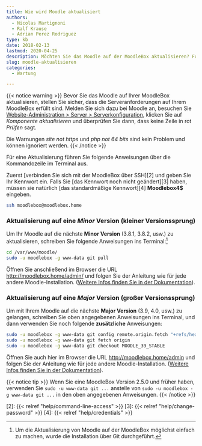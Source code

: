 ```yaml
---
title: Wie wird Moodle aktualisiert
authors:
  - Nicolas Martignoni
  - Ralf Krause
  - Adrian Perez Rodriguez
type: kb
date: 2018-02-13
lastmod: 2020-04-25
description: Möchten Sie das Moodle auf der MoodleBox aktualisieren? Folgen Sie diese Anweisungen.
slug: moodle-aktualisieren
categories:
  - Wartung

---
```

{{< notice warning >}}
Bevor Sie das Moodle auf Ihrer MoodleBox aktualisieren, stellen Sie sicher, dass die Serveranforderungen auf Ihrem MoodleBox erfüllt sind. Melden Sie sich dazu bei Moodle an, besuchen Sie [Website-Administration > Server > Serverkonfiguration](http://moodlebox.home/admin/environment.php), klicken Sie auf _Komponente aktualisieren_ und überprüfen Sie dann, dass keine Zeile in rot _Prüfen_ sagt.

Die Warnungen _site not https_ und _php not 64 bits_ sind kein Problem und können ignoriert werden.
{{< /notice >}}

Für eine Aktualisierung führen Sie folgende Anweisungen über die Kommandozeile im Terminal aus.

Zuerst [verbinden Sie sich mit der MoodleBox über SSH][2] und geben Sie Ihr Kennwort ein. Falls Sie [das Kennwort noch nicht geändert][3] haben, müssen sie natürlich [das standardmäßige Kennwort][4] __Moodlebox4$__ eingeben.

```bash
ssh moodlebox@moodlebox.home
```

### Aktualisierung auf eine _Minor_ Version (kleiner Versionssprung)

Um Ihr Moodle auf die nächste __Minor Version__ (3.8.1, 3.8.2, usw.) zu aktualisieren, schreiben Sie folgende Anweisungen ins Terminal:[^1]

```bash
cd /var/www/moodle/
sudo -u moodlebox -g www-data git pull
```

Öffnen Sie anschließend im Browser die URL http://moodlebox.home/admin/ und folgen Sie der Anleitung wie für jede andere Moodle-Installation. ([Weitere Infos finden Sie in der Dokumentation][update]).

### Aktualisierung auf eine _Major_ Version (großer Versionssprung)

Um mit Ihrem Moodle auf die nächste __Major Version__ (3.9, 4.0, usw.) zu gelangen, schreiben Sie oben angegebenen Anweisungen ins Terminal, und dann verwenden Sie noch folgende __zusätzliche__ Anweisungen:

```bash
sudo -u moodlebox -g www-data git config remote.origin.fetch "+refs/heads/*:refs/remotes/origin/*"
sudo -u moodlebox -g www-data git fetch origin
sudo -u moodlebox -g www-data git checkout MOODLE_39_STABLE
```

Öffnen Sie auch hier im Browser die URL http://moodlebox.home/admin und folgen Sie der Anleitung wie für jede andere Moodle-Installation. ([Weitere Infos finden Sie in der Dokumentation][update]).

{{< notice tip >}}
Wenn Sie eine MoodleBox Version 2.5.0 und früher haben, verwenden Sie `sudo -u www-data git ...` anstelle von `sudo -u moodlebox -g www-data git ...` in den oben angegebenen Anweisungen.
{{< /notice >}}

 [update]: https://docs.moodle.org/de/Aktualisierung_von_Moodle
 [2]: {{< relref "help/command-line-access" >}}
 [3]: {{< relref "help/change-password" >}}
 [4]: {{< relref "help/credentials" >}}

 [^1]: Um die Aktualisierung von Moodle auf der MoodleBox möglichst einfach zu machen, wurde die Installation über Git durchgeführt.

